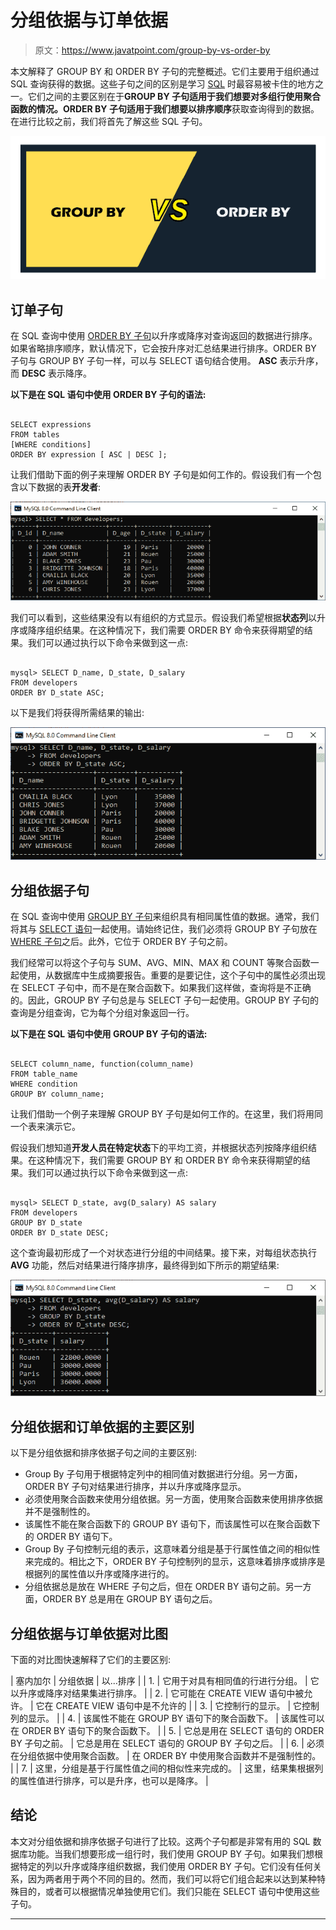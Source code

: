 # 分组依据与订单依据

> 原文：<https://www.javatpoint.com/group-by-vs-order-by>

本文解释了 GROUP BY 和 ORDER BY 子句的完整概述。它们主要用于组织通过 SQL 查询获得的数据。这些子句之间的区别是学习 [SQL](https://www.javatpoint.com/sql-tutorial) 时最容易被卡住的地方之一。它们之间的主要区别在于**GROUP BY 子句适用于我们想要对多组行使用聚合函数的情况。ORDER BY 子句适用于我们想要以排序顺序**获取查询得到的数据。在进行比较之前，我们将首先了解这些 SQL 子句。

![GROUP BY vs. ORDER BY](img/86b41395c79c9cbd6234dd6fc0d8d2b8.png)

## 订单子句

在 SQL 查询中使用 [ORDER BY 子句](https://www.javatpoint.com/sql-order-by)以升序或降序对查询返回的数据进行排序。如果省略排序顺序，默认情况下，它会按升序对汇总结果进行排序。ORDER BY 子句与 GROUP BY 子句一样，可以与 SELECT 语句结合使用。 **ASC** 表示升序，而 **DESC** 表示降序。

**以下是在 SQL 语句中使用 ORDER BY 子句的语法:**

```

SELECT expressions  
FROM tables  
[WHERE conditions]  
ORDER BY expression [ ASC | DESC ];  

```

让我们借助下面的例子来理解 ORDER BY 子句是如何工作的。假设我们有一个包含以下数据的表**开发者**:

![GROUP BY vs. ORDER BY](img/bcf5a20f32938d39a8c5eba128e52a5a.png)

我们可以看到，这些结果没有以有组织的方式显示。假设我们希望根据**状态列**以升序或降序组织结果。在这种情况下，我们需要 ORDER BY 命令来获得期望的结果。我们可以通过执行以下命令来做到这一点:

```

mysql> SELECT D_name, D_state, D_salary 
FROM developers
ORDER BY D_state ASC;

```

以下是我们将获得所需结果的输出:

![GROUP BY vs. ORDER BY](img/85636f90b97ceac17084ec0eb9cf0993.png)

## 分组依据子句

在 SQL 查询中使用 [GROUP BY 子句](https://www.javatpoint.com/sql-group-by)来组织具有相同属性值的数据。通常，我们将其与 [SELECT 语句](https://www.javatpoint.com/sql-select)一起使用。请始终记住，我们必须将 GROUP BY 子句放在 [WHERE 子句](https://www.javatpoint.com/sql-where)之后。此外，它位于 ORDER BY 子句之前。

我们经常可以将这个子句与 SUM、AVG、MIN、MAX 和 COUNT 等聚合函数一起使用，从数据库中生成摘要报告。重要的是要记住，这个子句中的属性必须出现在 SELECT 子句中，而不是在聚合函数下。如果我们这样做，查询将是不正确的。因此，GROUP BY 子句总是与 SELECT 子句一起使用。GROUP BY 子句的查询是分组查询，它为每个分组对象返回一行。

**以下是在 SQL 语句中使用 GROUP BY 子句的语法:**

```

SELECT column_name, function(column_name)
FROM table_name 
WHERE condition 
GROUP BY column_name;

```

让我们借助一个例子来理解 GROUP BY 子句是如何工作的。在这里，我们将用同一个表来演示它。

假设我们想知道**开发人员在特定状态**下的平均工资，并根据状态列按降序组织结果。在这种情况下，我们需要 GROUP BY 和 ORDER BY 命令来获得期望的结果。我们可以通过执行以下命令来做到这一点:

```

mysql> SELECT D_state, avg(D_salary) AS salary
FROM developers
GROUP BY D_state
ORDER BY D_state DESC;

```

这个查询最初形成了一个对状态进行分组的中间结果。接下来，对每组状态执行 **AVG** 功能，然后对结果进行降序排序，最终得到如下所示的期望结果:

![GROUP BY vs. ORDER BY](img/6e92538a7308abf159d1a82df9c81d7a.png)

## 分组依据和订单依据的主要区别

以下是分组依据和排序依据子句之间的主要区别:

*   Group By 子句用于根据特定列中的相同值对数据进行分组。另一方面，ORDER BY 子句对结果进行排序，并以升序或降序显示。
*   必须使用聚合函数来使用分组依据。另一方面，使用聚合函数来使用排序依据并不是强制性的。
*   该属性不能在聚合函数下的 GROUP BY 语句下，而该属性可以在聚合函数下的 ORDER BY 语句下。
*   Group By 子句控制元组的表示，这意味着分组是基于行属性值之间的相似性来完成的。相比之下，ORDER BY 子句控制列的显示，这意味着排序或排序是根据列的属性值以升序或降序进行的。
*   分组依据总是放在 WHERE 子句之后，但在 ORDER BY 语句之前。另一方面，ORDER BY 总是用在 GROUP BY 语句之后。

## 分组依据与订单依据对比图

下面的对比图快速解释了它们的主要区别:

| 塞内加尔 | 分组依据 | 以...排序 |
| 1. | 它用于对具有相同值的行进行分组。 | 它以升序或降序对结果集进行排序。 |
| 2. | 它可能在 CREATE VIEW 语句中被允许。 | 它在 CREATE VIEW 语句中是不允许的 |
| 3. | 它控制行的显示。 | 它控制列的显示。 |
| 4. | 该属性不能在 GROUP BY 语句下的聚合函数下。 | 该属性可以在 ORDER BY 语句下的聚合函数下。 |
| 5. | 它总是用在 SELECT 语句的 ORDER BY 子句之前。 | 它总是用在 SELECT 语句的 GROUP BY 子句之后。 |
| 6. | 必须在分组依据中使用聚合函数。 | 在 ORDER BY 中使用聚合函数并不是强制性的。 |
| 7. | 这里，分组是基于行属性值之间的相似性来完成的。 | 这里，结果集根据列的属性值进行排序，可以是升序，也可以是降序。 |

## 结论

本文对分组依据和排序依据子句进行了比较。这两个子句都是非常有用的 SQL 数据库功能。当我们想要形成一组行时，我们使用 GROUP BY 子句。如果我们想根据特定的列以升序或降序组织数据，我们使用 ORDER BY 子句。它们没有任何关系，因为两者用于两个不同的目的。然而，我们可以将它们组合起来以达到某种特殊目的，或者可以根据情况单独使用它们。我们只能在 SELECT 语句中使用这些子句。

* * *